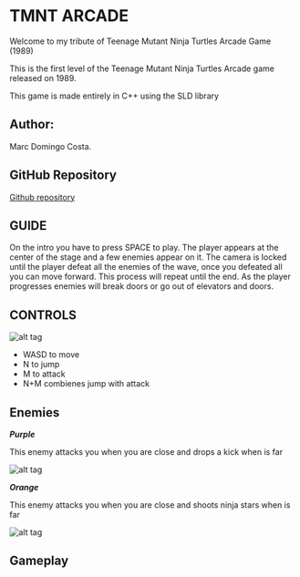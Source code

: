 # TMNT ARCADE
Welcome to my tribute of Teenage Mutant Ninja Turtles Arcade Game (1989)

This is the first level of the Teenage Mutant Ninja Turtles Arcade game released on 1989. 

This game is made entirely in C++ using the SLD library 

## Author:
Marc Domingo Costa.

## GitHub Repository

[Github repository](https://github.com/codeck1/TMNT-ARCADE)

## GUIDE
On the intro you have to press SPACE to play. The player appears at the center of the stage and a few enemies appear on it. The camera is locked until the player defeat all the enemies of the wave, once you defeated all you can move forward. This process will repeat until the end.
As the player progresses enemies will break doors or go out of elevators and doors.

## CONTROLS
![alt tag](http://i.imgur.com/IklSanH.png)

- WASD to move
- N to jump
- M to attack
- N+M combienes jump with attack

## Enemies
***Purple***

This enemy attacks you when you are close and drops a kick when is far

![alt tag](http://i.imgur.com/XwOJBO4.png)

***Orange***

This enemy attacks you when you are close and shoots ninja stars when is far

![alt tag](http://i.imgur.com/0H73DJb.png)

## Gameplay
